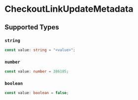 # CheckoutLinkUpdateMetadata


## Supported Types

### `string`

```typescript
const value: string = "<value>";
```

### `number`

```typescript
const value: number = 386185;
```

### `boolean`

```typescript
const value: boolean = false;
```

